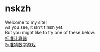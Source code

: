 # nskzh
Welcome to my site!<br>
As you see, it isn't finish yet.<br>
But you might like to try one of these below:<br>
<a href="/calc/index.html">标准计算器</a><br>
<a href="/game/guessnum.html">标准猜数字游戏</a><br>
